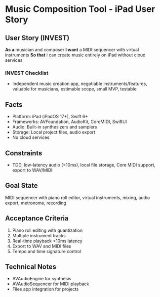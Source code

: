 # Music Composition Tool - iPad User Story

## User Story (INVEST)

**As a** musician and composer
**I want** a MIDI sequencer with virtual instruments
**So that** I can create music entirely on iPad without cloud services

### INVEST Checklist
- Independent music creation app, negotiable instruments/features, valuable for musicians, estimable scope, small MVP, testable

## Facts
- Platform: iPad (iPadOS 17+), Swift 6+
- Frameworks: AVFoundation, AudioKit, CoreMIDI, SwiftUI
- Audio: Built-in synthesizers and samplers
- Storage: Local project files, audio export
- No cloud services

## Constraints
- TDD, low-latency audio (<10ms), local file storage, Core MIDI support, export to WAV/MIDI

## Goal State
MIDI sequencer with piano roll editor, virtual instruments, mixing, audio export, metronome, recording

## Acceptance Criteria
1. Piano roll editing with quantization
2. Multiple instrument tracks
3. Real-time playback <10ms latency
4. Export to WAV and MIDI files
5. Tempo and time signature control

## Technical Notes
- AVAudioEngine for synthesis
- AVAudioSequencer for MIDI playback
- Files app integration for projects
